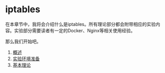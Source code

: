 # iptables

在本章节中，我将会介绍什么是iptables。所有理论部分都会附带相应的实验内容。实验部分需要读者有一定的Docker、Nginx等相关使用经验。

那么我们开始吧。

1. [概述](./what-is-iptables.md)
2. [实验环境准备](./experiment-setup.md)
3. [基本理论](./iptables-all-in-one.md)
